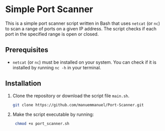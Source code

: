 # Simple Port Scanner

This is a simple port scanner script written in Bash that uses `netcat` (or `nc`) to scan a range of ports on a given IP address. The script checks if each port in the specified range is open or closed.

## Prerequisites

- `netcat` (or `nc`) must be installed on your system. You can check if it is installed by running `nc -h` in your terminal.

## Installation
1. Clone the repository or download the script file `main.sh`.
   ```bash
   git clone https://github.com/manuemmanuel/Port-Scanner.git
   ```
2. Make the script executable by running:
   ```bash
    chmod +x port_scanner.sh
    ```
 

